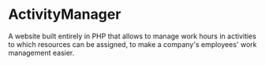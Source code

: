 # ActivityManager
A website built entirely in PHP that allows to manage work hours in activities to which resources can be assigned, to make a company's employees' work management easier.
